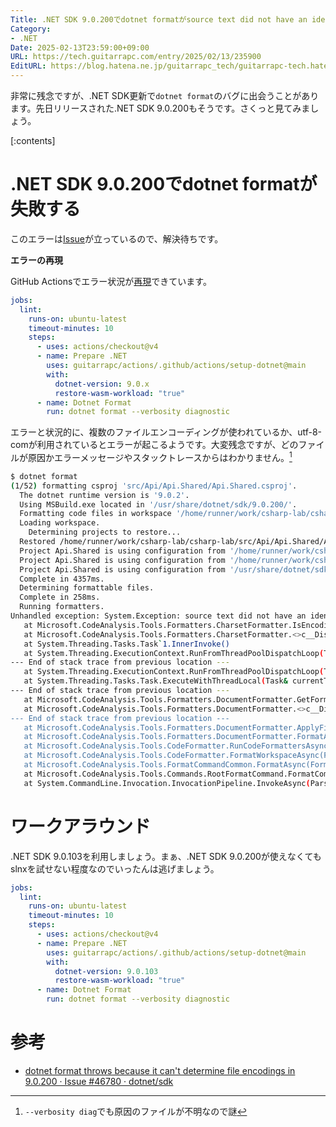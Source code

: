 ```yaml
---
Title: .NET SDK 9.0.200でdotnet formatがsource text did not have an identifiable encodingで失敗する
Category:
- .NET
Date: 2025-02-13T23:59:00+09:00
URL: https://tech.guitarrapc.com/entry/2025/02/13/235900
EditURL: https://blog.hatena.ne.jp/guitarrapc_tech/guitarrapc-tech.hatenablog.com/atom/entry/6802418398329702035
---
```


非常に残念ですが、.NET SDK更新で`dotnet format`のバグに出会うことがあります。先日リリースされた.NET SDK 9.0.200もそうです。さくっと見てみましょう。

[:contents]

# .NET SDK 9.0.200でdotnet formatが失敗する

このエラーは[Issue](https://github.com/dotnet/sdk/issues/46780)が立っているので、解決待ちです。

**エラーの再現**

GitHub Actionsでエラー状況が[再現](https://github.com/guitarrapc/csharp-lab/actions/runs/13360338754/job/37308995239)できています。

```yaml
jobs:
  lint:
    runs-on: ubuntu-latest
    timeout-minutes: 10
    steps:
      - uses: actions/checkout@v4
      - name: Prepare .NET
        uses: guitarrapc/actions/.github/actions/setup-dotnet@main
        with:
          dotnet-version: 9.0.x
          restore-wasm-workload: "true"
      - name: Dotnet Format
        run: dotnet format --verbosity diagnostic
```

エラーと状況的に、複数のファイルエンコーディングが使われているか、utf-8-comが利用されているとエラーが起こるようです。大変残念ですが、どのファイルが原因かエラーメッセージやスタックトレースからはわかりません。[^1]

```sh
$ dotnet format
(1/52) formatting csproj 'src/Api/Api.Shared/Api.Shared.csproj'.
  The dotnet runtime version is '9.0.2'.
  Using MSBuild.exe located in '/usr/share/dotnet/sdk/9.0.200/'.
  Formatting code files in workspace '/home/runner/work/csharp-lab/csharp-lab/src/Api/Api.Shared/Api.Shared.csproj'.
  Loading workspace.
    Determining projects to restore...
  Restored /home/runner/work/csharp-lab/csharp-lab/src/Api/Api.Shared/Api.Shared.csproj (in 1.59 sec).
  Project Api.Shared is using configuration from '/home/runner/work/csharp-lab/csharp-lab/.editorconfig'.
  Project Api.Shared is using configuration from '/home/runner/work/csharp-lab/csharp-lab/src/Api/Api.Shared/obj/Debug/net9.0/Api.Shared.GeneratedMSBuildEditorConfig.editorconfig'.
  Project Api.Shared is using configuration from '/usr/share/dotnet/sdk/9.0.200/Sdks/Microsoft.NET.Sdk/analyzers/build/config/analysislevel_9_default.globalconfig'.
  Complete in 4357ms.
  Determining formattable files.
  Complete in 258ms.
  Running formatters.
Unhandled exception: System.Exception: source text did not have an identifiable encoding
   at Microsoft.CodeAnalysis.Tools.Formatters.CharsetFormatter.IsEncodingEquivalent(SourceText sourceText, Encoding encoding)
   at Microsoft.CodeAnalysis.Tools.Formatters.CharsetFormatter.<>c__DisplayClass10_0.<FormatFileAsync>b__0()
   at System.Threading.Tasks.Task`1.InnerInvoke()
   at System.Threading.ExecutionContext.RunFromThreadPoolDispatchLoop(Thread threadPoolThread, ExecutionContext executionContext, ContextCallback callback, Object state)
--- End of stack trace from previous location ---
   at System.Threading.ExecutionContext.RunFromThreadPoolDispatchLoop(Thread threadPoolThread, ExecutionContext executionContext, ContextCallback callback, Object state)
   at System.Threading.Tasks.Task.ExecuteWithThreadLocal(Task& currentTaskSlot, Thread threadPoolThread)
--- End of stack trace from previous location ---
   at Microsoft.CodeAnalysis.Tools.Formatters.DocumentFormatter.GetFormattedSourceTextAsync(Document document, OptionSet optionSet, AnalyzerConfigOptions analyzerConfigOptions, FormatOptions formatOptions, ILogger logger, CancellationToken cancellationToken)
   at Microsoft.CodeAnalysis.Tools.Formatters.DocumentFormatter.<>c__DisplayClass8_1.<<FormatFiles>b__0>d.MoveNext()
--- End of stack trace from previous location ---
   at Microsoft.CodeAnalysis.Tools.Formatters.DocumentFormatter.ApplyFileChangesAsync(Solution solution, ImmutableArray`1 formattedDocuments, FormatOptions formatOptions, ILogger logger, List`1 formattedFiles, CancellationToken cancellationToken)
   at Microsoft.CodeAnalysis.Tools.Formatters.DocumentFormatter.FormatAsync(Workspace workspace, Solution solution, ImmutableArray`1 formattableDocuments, FormatOptions formatOptions, ILogger logger, List`1 formattedFiles, CancellationToken cancellationToken)
   at Microsoft.CodeAnalysis.Tools.CodeFormatter.RunCodeFormattersAsync(Workspace workspace, Solution solution, ImmutableArray`1 formattableDocuments, FormatOptions formatOptions, ILogger logger, List`1 formattedFiles, CancellationToken cancellationToken)
   at Microsoft.CodeAnalysis.Tools.CodeFormatter.FormatWorkspaceAsync(FormatOptions formatOptions, ILogger logger, CancellationToken cancellationToken, String binaryLogPath)
   at Microsoft.CodeAnalysis.Tools.FormatCommandCommon.FormatAsync(FormatOptions formatOptions, ILogger`1 logger, CancellationToken cancellationToken)
   at Microsoft.CodeAnalysis.Tools.Commands.RootFormatCommand.FormatCommandDefaultHandler.InvokeAsync(ParseResult parseResult, CancellationToken cancellationToken)
   at System.CommandLine.Invocation.InvocationPipeline.InvokeAsync(ParseResult parseResult, CancellationToken cancellationToken)
```

# ワークアラウンド

.NET SDK 9.0.103を利用しましょう。まぁ、.NET SDK 9.0.200が使えなくてもslnxを試せない程度なのでいったんは逃げましょう。

```yaml
jobs:
  lint:
    runs-on: ubuntu-latest
    timeout-minutes: 10
    steps:
      - uses: actions/checkout@v4
      - name: Prepare .NET
        uses: guitarrapc/actions/.github/actions/setup-dotnet@main
        with:
          dotnet-version: 9.0.103
          restore-wasm-workload: "true"
      - name: Dotnet Format
        run: dotnet format --verbosity diagnostic
```

# 参考

* [dotnet format throws because it can't determine file encodings in 9.0.200 · Issue #46780 · dotnet/sdk](https://github.com/dotnet/sdk/issues/46780)


[^1]: `--verbosity diag`でも原因のファイルが不明なので謎
